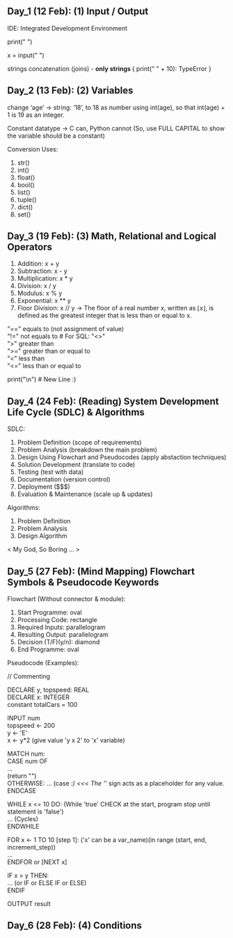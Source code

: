 ## Day_1 (12 Feb): (1) Input / Output

IDE: Integrated Development Environment 

print(" ")

x = input(" ")

strings concatenation (joins) - <b> only strings </b> { print(" " + 10): TypeError }



## Day_2 (13 Feb): (2) Variables

change ‘age’ -> string: ’18’, to 18 as number using int(age), so that int(age) + 1 is 19 as an integer. 

Constant datatype -> C can, Python cannot (So, use FULL CAPITAL to show the variable should be a constant)

Conversion Uses:
1. str() 
2. int() 
3. float() 
4. bool() 
5. list()
6. tuple()
7. dict()
8. set()

## Day_3 (19 Feb): (3) Math, Relational and Logical Operators

1. Addition: x + y
2. Subtraction: x - y
3. Multiplication: x * y
4. Division: x / y
5. Modulus: x % y
6. Exponential: x ** y
7. Floor Division: x // y -> The floor of a real number x, written as ⌊x⌋, is defined as the greatest integer that is less than or equal to x.


"==" equals to (not assignment of value) <br>
"!=" not equals to # For SQL: "<>" <br>
">" greater than <br>
">=" greater than or equal to <br>
"<" less than <br>
"<=" less than or equal to <br>

print("\n") # New Line :)

## Day_4 (24 Feb): (Reading) System Development Life Cycle (SDLC) & Algorithms

SDLC:

1. Problem Definition (scope of requirements)
2. Problem Analysis (breakdown the main problem)
3. Design Using Flowchart and Pseudocodes (apply abstaction techniques)
4. Solution Development (translate to code)
5. Testing (test with data)
6. Documentation (version control)
7. Deployment ($$$)
8. Evaluation & Maintenance (scale up & updates)

Algorithms:

1. Problem Definition
2. Problem Analysis
3. Design Algorithm

< My God, So Boring ... >

## Day_5 (27 Feb): (Mind Mapping) Flowchart Symbols & Pseudocode Keywords

Flowchart (Without connector & module):

1. Start Programme: oval 
2. Processing Code: rectangle
3. Required Inputs: parallelogram
4. Resulting Output: parallelogram
5. Decision (T/F)(y/n): diamond
6. End Programme: oval

Pseudocode (Examples):

// Commenting <br>

DECLARE y, topspeed: REAL <br>
DECLARE x: INTEGER <br>
constant totalCars = 100 <br>

INPUT num <br>
topspeed <- 200 <br>
y <- 'E' <br>
x <- y*2 (give value 'y x 2' to 'x' variable) <br>

MATCH num: <br>
  CASE num OF <br>
    ... <br>
      (return "") <br>
    OTHERWISE: ... (case _:) <<< The '_' sign acts as a placeholder for any value. <br>
  ENDCASE <br>

WHILE x <= 10 DO: (While 'true' CHECK at the start, program stop until statement is 'false') <br>
  ... (Cycles) <br>
ENDWHILE <br>

FOR x <- 1 TO 10 [step 1]: ('x' can be a var_name)(in range (start, end, increment_step)) <br>
  ... <br>
ENDFOR or [NEXT x] <br>

IF x > y THEN:  <br>
  ... (or IF or ELSE IF or ELSE) <br>
ENDIF <br>

OUTPUT result <br>

## Day_6 (28 Feb): (4) Conditions





